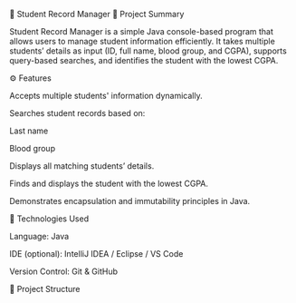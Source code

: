 📘 Student Record Manager
📖 Project Summary

Student Record Manager is a simple Java console-based program that allows users to manage student information efficiently.
It takes multiple students’ details as input (ID, full name, blood group, and CGPA), supports query-based searches, and identifies the student with the lowest CGPA.

⚙️ Features

Accepts multiple students' information dynamically.

Searches student records based on:

Last name

Blood group

Displays all matching students’ details.

Finds and displays the student with the lowest CGPA.

Demonstrates encapsulation and immutability principles in Java.

🧩 Technologies Used

Language: Java

IDE (optional): IntelliJ IDEA / Eclipse / VS Code

Version Control: Git & GitHub

🧱 Project Structure
